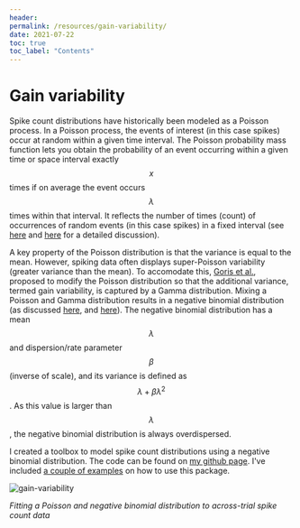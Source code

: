 ```yaml
---
header:
permalink: /resources/gain-variability/
date: 2021-07-22
toc: true
toc_label: "Contents"
---
```


# Gain variability

Spike count distributions have historically been modeled as a Poisson process. In a Poisson process, the events of interest (in this case spikes) occur at random within a given time interval. The Poisson probability mass function lets you obtain the probability of an event occurring within a given time or space interval exactly $$x$$ times if on average the event occurs $$\lambda$$ times within that interval. It reflects the number of times (count) of occurrences of random events (in this case spikes) in a fixed interval (see [here](https://probabilityandstats.wordpress.com/2015/03/22/defining-the-poisson-distribution/) and [here](https://actuarialmodelingtopics.wordpress.com/2016/04/05/the-gamma-distribution-from-the-point-of-view-of-a-poisson-process/) for a detailed discussion). 

A key property of the Poisson distribution is that the variance is equal to the mean. However, spiking data often displays super-Poisson variability (greater variance than the mean). To accomodate this, [Goris et al.](https://www.nature.com/articles/nn.3711), proposed to modify the Poisson distribution so that the additional variance, termed gain variability, is captured by a Gamma distribution. Mixing a Poisson and Gamma distribution results in a negative binomial distribution (as discussed [here](https://statisticalmodeling.wordpress.com/2018/10/25/gamma-distribution-and-poisson-distribution/), and [here](https://actuarialmodelingtopics.wordpress.com/2017/08/18/mixing-probability-distributions/)). The negative binomial distribution has a mean $$\lambda$$ and dispersion/rate parameter $$\beta$$ (inverse of scale), and its variance is defined as $$\lambda + \beta \lambda^{2}$$. As this value is larger than $$\lambda$$, the negative binomial distribution is always overdispersed. 

I created a toolbox to model spike count distributions using a negative binomial distribution. The code can be found on [my github page](https://github.com/jochemvankempen/gain-variability). I've included [a couple of examples](https://htmlpreview.github.io/?https://github.com/jochemvankempen/gain-variability/blob/main/example.html) on how to use this package.

![gain-variability](/assets/images/posts/gain-variability.png)

*Fitting a Poisson and negative binomial distribution to across-trial spike count data*

<!------------------------------- FOOTER --------------------------------->
